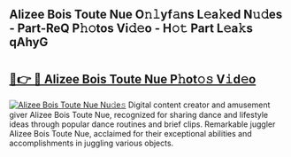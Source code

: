 ## Alizee Bois Toute Nue O𝚗𝚕yf𝚊ns L𝚎a𝚔ed N𝚞𝚍es - Part-ReQ P𝚑𝚘tos Vi𝚍𝚎o - H𝚘𝚝 Part L𝚎a𝚔s qAhyG

# <h2><a href="http://kf90jv6.oniu.top/?m=Alizee+Bois+Toute+Nue">🔗👉 🔴 Alizee Bois Toute Nue P𝚑ot𝚘𝚜 V𝚒d𝚎o</a></h2>

[![Alizee Bois Toute Nue Nu𝚍e𝚜](https://i.imgur.com/0qMVB7G.gif)](http://kf90jv6.oniu.top/?m=Alizee+Bois+Toute+Nue)
Digital content creator and amusement giver Alizee Bois Toute Nue, recognized for sharing dance and lifestyle ideas through popular dance routines and brief clips. Remarkable juggler Alizee Bois Toute Nue, acclaimed for their exceptional abilities and accomplishments in juggling various objects.  
